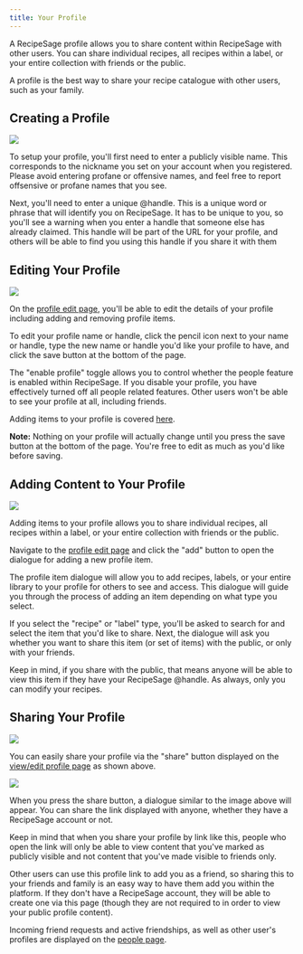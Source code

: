 ```yaml
---
title: Your Profile
---
```


A RecipeSage profile allows you to share content within RecipeSage with other users. You can share individual recipes, all recipes within a label, or your entire collection with friends or the public.

A profile is the best way to share your recipe catalogue with other users, such as your family.

## Creating a Profile

<img className="screenshot" src="/img/people-setup-profile.png"></img>

To setup your profile, you'll first need to enter a publicly visible name. This corresponds to the nickname you set on your account when you registered.
Please avoid entering profane or offensive names, and feel free to report offsensive or profane names that you see.

Next, you'll need to enter a unique @handle. This is a unique word or phrase that will identify you on RecipeSage.
It has to be unique to you, so you'll see a warning when you enter a handle that someone else has already claimed.
This handle will be part of the URL for your profile, and others will be able to find you using this handle if you share it with them

## Editing Your Profile

<img className="screenshot" src="/img/people-edit-profile.png"></img>

On the [profile edit page](https://recipesage.com/#/people/my-profile), you'll be able to edit the details of your profile including adding and removing profile items.

To edit your profile name or handle, click the pencil icon next to your name or handle, type the new name or handle you'd like your profile to have, and click the save button at the bottom of the page.

The "enable profile" toggle allows you to control whether the people feature is enabled within RecipeSage.
If you disable your profile, you have effectively turned off all people related features. Other users won't be able to see your profile at all, including friends.

Adding items to your profile is covered [here](#adding-content-to-your-profile).

**Note:** Nothing on your profile will actually change until you press the save button at the bottom of the page. You're free to edit as much as you'd like before saving.

## Adding Content to Your Profile

<img className="screenshot" src="/img/people-add-profile-item.png"></img>

Adding items to your profile allows you to share individual recipes, all recipes within a label, or your entire collection with friends or the public.

Navigate to the [profile edit page](https://recipesage.com/#/people/my-profile) and click the "add" button to open the dialogue for adding a new profile item.

The profile item dialogue will allow you to add recipes, labels, or your entire library to your profile for others to see and access.
This dialogue will guide you through the process of adding an item depending on what type you select.

If you select the "recipe" or "label" type, you'll be asked to search for and select the item that you'd like to share.
Next, the dialogue will ask you whether you want to share this item (or set of items) with the public, or only with your friends.

Keep in mind, if you share with the public, that means anyone will be able to view this item if they have your RecipeSage @handle.
As always, only you can modify your recipes.

## Sharing Your Profile

<img className="screenshot" src="/img/people-edit-profile.png"></img>

You can easily share your profile via the "share" button displayed on the [view/edit profile page](https://recipesage.com/#/people/my-profile) as shown above.

<img className="screenshot" src="/img/people-share-profile.png"></img>

When you press the share button, a dialogue similar to the image above will appear. You can share the link displayed with anyone, whether they have a RecipeSage account or not.

Keep in mind that when you share your profile by link like this, people who open the link will only be able to view content that you've marked as publicly visible and not content that you've made visible to friends only.

Other users can use this profile link to add you as a friend, so sharing this to your friends and family is an easy way to have them add you within the platform. If they don't have a RecipeSage account, they will be able to create one via this page (though they are not required to in order to view your public profile content).

Incoming friend requests and active friendships, as well as other user's profiles are displayed on the [people page](../people/people.md).

